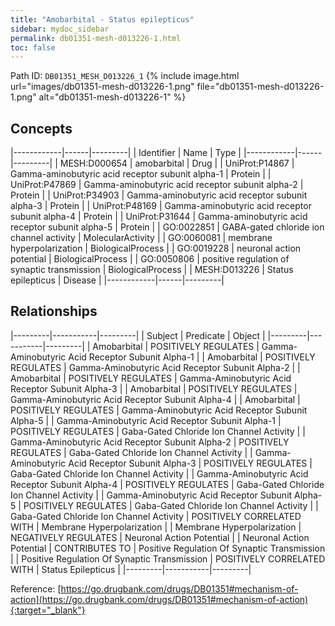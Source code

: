 ```yaml
---
title: "Amobarbital - Status epilepticus"
sidebar: mydoc_sidebar
permalink: db01351-mesh-d013226-1.html
toc: false 
---
```



Path ID: `DB01351_MESH_D013226_1`
{% include image.html url="images/db01351-mesh-d013226-1.png" file="db01351-mesh-d013226-1.png" alt="db01351-mesh-d013226-1" %}

## Concepts

|------------|------|---------|
| Identifier | Name | Type    |
|------------|------|---------|
| MESH:D000654 | amobarbital | Drug |
| UniProt:P14867 | Gamma-aminobutyric acid receptor subunit alpha-1 | Protein |
| UniProt:P47869 | Gamma-aminobutyric acid receptor subunit alpha-2 | Protein |
| UniProt:P34903 | Gamma-aminobutyric acid receptor subunit alpha-3 | Protein |
| UniProt:P48169 | Gamma-aminobutyric acid receptor subunit alpha-4 | Protein |
| UniProt:P31644 | Gamma-aminobutyric acid receptor subunit alpha-5 | Protein |
| GO:0022851 | GABA-gated chloride ion channel activity | MolecularActivity |
| GO:0060081 | membrane hyperpolarization | BiologicalProcess |
| GO:0019228 | neuronal action potential | BiologicalProcess |
| GO:0050806 | positive regulation of synaptic transmission | BiologicalProcess |
| MESH:D013226 | Status epilepticus | Disease |
|------------|------|---------|

## Relationships

|---------|-----------|---------|
| Subject | Predicate | Object  |
|---------|-----------|---------|
| Amobarbital | POSITIVELY REGULATES | Gamma-Aminobutyric Acid Receptor Subunit Alpha-1 |
| Amobarbital | POSITIVELY REGULATES | Gamma-Aminobutyric Acid Receptor Subunit Alpha-2 |
| Amobarbital | POSITIVELY REGULATES | Gamma-Aminobutyric Acid Receptor Subunit Alpha-3 |
| Amobarbital | POSITIVELY REGULATES | Gamma-Aminobutyric Acid Receptor Subunit Alpha-4 |
| Amobarbital | POSITIVELY REGULATES | Gamma-Aminobutyric Acid Receptor Subunit Alpha-5 |
| Gamma-Aminobutyric Acid Receptor Subunit Alpha-1 | POSITIVELY REGULATES | Gaba-Gated Chloride Ion Channel Activity |
| Gamma-Aminobutyric Acid Receptor Subunit Alpha-2 | POSITIVELY REGULATES | Gaba-Gated Chloride Ion Channel Activity |
| Gamma-Aminobutyric Acid Receptor Subunit Alpha-3 | POSITIVELY REGULATES | Gaba-Gated Chloride Ion Channel Activity |
| Gamma-Aminobutyric Acid Receptor Subunit Alpha-4 | POSITIVELY REGULATES | Gaba-Gated Chloride Ion Channel Activity |
| Gamma-Aminobutyric Acid Receptor Subunit Alpha-5 | POSITIVELY REGULATES | Gaba-Gated Chloride Ion Channel Activity |
| Gaba-Gated Chloride Ion Channel Activity | POSITIVELY CORRELATED WITH | Membrane Hyperpolarization |
| Membrane Hyperpolarization | NEGATIVELY REGULATES | Neuronal Action Potential |
| Neuronal Action Potential | CONTRIBUTES TO | Positive Regulation Of Synaptic Transmission |
| Positive Regulation Of Synaptic Transmission | POSITIVELY CORRELATED WITH | Status Epilepticus |
|---------|-----------|---------|

Reference: [https://go.drugbank.com/drugs/DB01351#mechanism-of-action](https://go.drugbank.com/drugs/DB01351#mechanism-of-action){:target="_blank"}